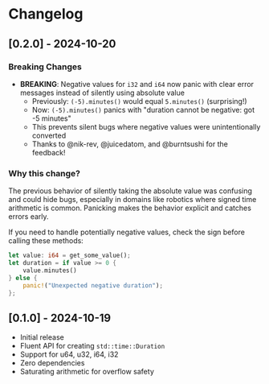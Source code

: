 # Changelog

## [0.2.0] - 2024-10-20

### Breaking Changes

- **BREAKING**: Negative values for `i32` and `i64` now panic with clear error messages instead of silently using absolute value
  - Previously: `(-5).minutes()` would equal `5.minutes()` (surprising!)
  - Now: `(-5).minutes()` panics with "duration cannot be negative: got -5 minutes"
  - This prevents silent bugs where negative values were unintentionally converted
  - Thanks to @nik-rev, @juicedatom, and @burntsushi for the feedback!

### Why this change?

The previous behavior of silently taking the absolute value was confusing and could hide bugs, especially in domains like robotics where signed time arithmetic is common. Panicking makes the behavior explicit and catches errors early.

If you need to handle potentially negative values, check the sign before calling these methods:
```rust
let value: i64 = get_some_value();
let duration = if value >= 0 {
    value.minutes()
} else {
    panic!("Unexpected negative duration");
};
```

## [0.1.0] - 2024-10-19

- Initial release
- Fluent API for creating `std::time::Duration`
- Support for u64, u32, i64, i32
- Zero dependencies
- Saturating arithmetic for overflow safety